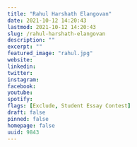 ```yaml
---
title: "Rahul Harshath Elangovan"
date: 2021-10-12 14:20:43
lastmod: 2021-10-12 14:20:43
slug: /rahul-harshath-elangovan
description: ""
excerpt: ""
featured_image: "rahul.jpg"
website: 
linkedin: 
twitter: 
instagram: 
facebook: 
youtube: 
spotify: 
flags: [Exclude, Student Essay Contest]
draft: false
pinned: false
homepage: false
uuid: 9843
---
```


